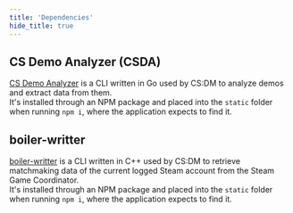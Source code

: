 ```yaml
---
title: 'Dependencies'
hide_title: true
---
```


## CS Demo Analyzer (CSDA)

[CS Demo Analyzer](https://github.com/akiver/cs-demo-analyzer) is a CLI written in Go used by CS:DM to analyze demos and extract data from them.  
It's installed through an NPM package and placed into the `static` folder when running `npm i`, where the application expects to find it.

## boiler-writter

[boiler-writter](https://github.com/akiver/boiler-writter) is a CLI written in C++ used by CS:DM to retrieve matchmaking
data of the current logged Steam account from the Steam Game Coordinator.  
It's installed through an NPM package and placed into the `static` folder when running `npm i`, where the application expects to find it.
